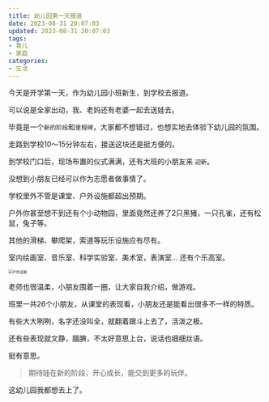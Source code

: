 ```yaml
---
title: 幼儿园第一天报道
date: 2023-08-31 20:07:03
updated: 2023-08-31 20:07:03
tags:
- 育儿
- 家庭
categories:
- 生活
---
```




今天是开学第一天，作为幼儿园小班新生，到学校去报道。

可以说是全家出动，我、老妈还有老婆一起去送娃去。

毕竟是一个`新的阶段`和`里程碑`，大家都不想错过，也想实地去体验下幼儿园的氛围。



走路到学校10～15分钟左右，接送这块还是挺方便的。

到学校门口后，现场布置的仪式满满，还有大班的小朋友来 `迎新`。

没想到小朋友已经可以作为志愿者做事情了。



学校里外不管是课堂、户外设施都超出预期。

户外你甚至想不到还有个小动物园，里面竟然还养了2只黑猪，一只孔雀，还有松鼠，兔子等。

其他的滑梯、攀爬架，索道等玩乐设施应有尽有。

室内绘画室、音乐室、科学实验室、美术室，表演室...  还有个乐高室。

<img src="https://s2.loli.net/2023/08/31/UYrNXz45Htwuasb.jpg" alt="户外设施" style="zoom: 50%;" />

老师也很温柔，小朋友围着一圈，让大家自我介绍，做游戏。

班里一共26个小朋友，从课堂的表现看，小朋友还是能看出很多不一样的特质。

有些大大咧咧，名字还没叫全，就翻着跟斗上去了，活泼之极。

还有些表现就文静，腼腆，不太好意思上台，说话也细细丝语。

挺有意思。



> 期待娃在新的阶段，开心成长，能交到更多的玩伴。



这幼儿园我都想去上了。





